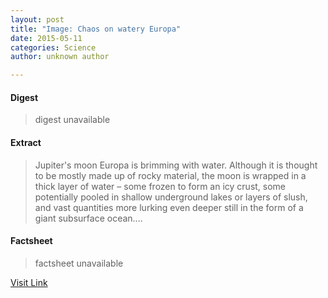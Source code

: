 ```yaml
---
layout: post
title: "Image: Chaos on watery Europa"
date: 2015-05-11
categories: Science
author: unknown author

---
```



#### Digest
>digest unavailable

#### Extract
>Jupiter's moon Europa is brimming with water. Although it is thought to be mostly made up of rocky material, the moon is wrapped in a thick layer of water – some frozen to form an icy crust, some potentially pooled in shallow underground lakes or layers of slush, and vast quantities more lurking even deeper still in the form of a giant subsurface ocean....

#### Factsheet
>factsheet unavailable

[Visit Link](http://phys.org/news350554382.html)


